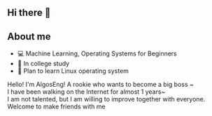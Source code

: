 ## Hi there 👋

<!--
**AlgosEng-6w/AlgosEng-6w** is a ✨ _special_ ✨ repository because its `README.md` (this file) appears on your GitHub profile.

Here are some ideas to get you started:

- 🔭 I’m currently working on ...
- 🌱 I’m currently learning ...
- 👯 I’m looking to collaborate on ...
- 🤔 I’m looking for help with ...
- 💬 Ask me about ...
- 📫 How to reach me: ...
- 😄 Pronouns: ...
- ⚡ Fun fact: ...
-->


## About me
- 💻 Machine Learning, Operating Systems for Beginners
- 🏫 In college study
- 📶 Plan to learn Linux operating system

Hello! I'm AlgosEng! A rookie who wants to become a big boss ~  
I have been walking on the Internet for almost 1 years~  
I am not talented, but I am willing to improve together with everyone.  
Welcome to make friends with me
